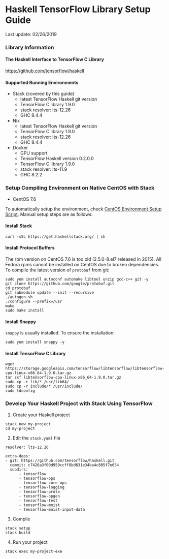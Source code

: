 # Haskell TensorFlow Library Setup Guide

Last update: 02/26/2019

### Library Information

#### The Haskell Interface to TensorFlow C Library
https://github.com/tensorflow/haskell

#### Supported Running Environments
- Stack (covered by this guide)
    - latest TensorFlow Haskell git version
    - TensorFlow C library 1.9.0
    - stack resolver: lts-12.26
    - GHC 8.4.4
- Nix
    - latest TensorFlow Haskell git version
    - TensorFlow C library 1.9.0
    - stack resolver: lts-12.26
    - GHC 8.4.4
- Docker
    - GPU support
    - TensorFlow Haskell version 0.2.0.0
    - TensorFlow C library 1.9.0
    - stack resolver: lts-11.9
    - GHC 8.2.2

### Setup Compiling Environment on Native CentOS with Stack
- CentOS 7.6

To automatically setup the environment, check [CentOS Environment Setup Script](https://github.com/subbyte/tensorflow-haskell/blob/master/tools/install_centos_dependencies.sh). Manual setup steps are as follows:

#### Install Stack
```
curl -sSL https://get.haskellstack.org/ | sh
```

#### Install Protocol Buffers

The rpm version on CentOS 7.6 is too old (2.5.0-8.el7 released in 2015). All
Fedora rpms cannot be installed on CentOS due to broken dependencies. To
compile the latest version of `protobuf` from git:

```
sudo yum install autoconf automake libtool unzip gcc-c++ git -y
git clone https://github.com/google/protobuf.git
cd protobuf
git submodule update --init --recursive
./autogen.sh
./configure --prefix=/usr
make
sudo make install
```

#### Install Snappy

`snappy` is usually installed. To ensure the installation:
```
sudo yum install snappy -y
```

#### Install TensorFlow C Library

```
wget https://storage.googleapis.com/tensorflow/libtensorflow/libtensorflow-cpu-linux-x86_64-1.9.0.tar.gz
tar zxf libtensorflow-cpu-linux-x86_64-1.9.0.tar.gz
sudo cp -r lib/* /usr/lib64/
sudo cp -r include/* /usr/include/
sudo ldconfig
```

### Develop Your Haskell Project with Stack Using TensorFlow

1. Create your Haskell project
```
stack new my-project
cd my-project
```
2. Edit the `stack.yaml` file
```
resolver: lts-12.26

extra-deps:
- git: https://github.com/tensorflow/haskell.git
  commit: c7426a3f00d959ccff8bd631e34ba4c805f7e654
  subdirs:
      - tensorflow
      - tensorflow-ops
      - tensorflow-core-ops
      - tensorflow-logging
      - tensorflow-proto
      - tensorflow-opgen
      - tensorflow-test
      - tensorflow-mnist
      - tensorflow-mnist-input-data
```
3. Compile
```
stack setup
stack build
```
4. Run your project
```
stack exec my-project-exe
```
